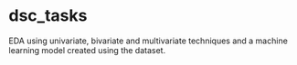 # dsc_tasks
EDA using univariate, bivariate and multivariate techniques and a machine learning model created using the dataset.
